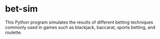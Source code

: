# bet-sim
This Python program simulates the results of different betting techniques commonly used in games such as blackjack, baccarat, sports betting, and roulette.
